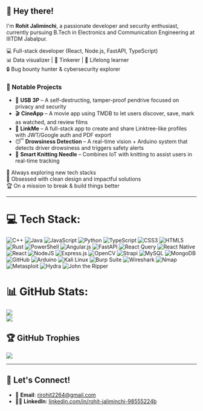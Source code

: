 ## 👋 Hey there!

I'm **Rohit Jaliminchi**, a passionate developer and security enthusiast, currently pursuing B.Tech in Electronics and Communication Engineering at IIITDM Jabalpur.

💻 Full-stack developer (React, Node.js, FastAPI, TypeScript)  
📊 Data visualizer | 🧪 Tinkerer | 🚀 Lifelong learner  
🔒 Bug bounty hunter & cybersecurity explorer  

### 🔧 Notable Projects
- 🔐 **USB 3P** – A self-destructing, tamper-proof pendrive focused on privacy and security
- 🎬 **CineApp** – A movie app using TMDB to let users discover, save, mark as watched, and review films
- 🔗 **LinkMe** – A full-stack app to create and share Linktree-like profiles with JWT/Google auth and PDF export
- 😴 **Drowsiness Detection** – A real-time vision + Arduino system that detects driver drowsiness and triggers safety alerts
- 🧶 **Smart Knitting Needle** – Combines IoT with knitting to assist users in real-time tracking


🌱 Always exploring new tech stacks  
🎯 Obsessed with clean design and impactful solutions  
🏆 On a mission to break & build things better

---


# 💻 Tech Stack:
![C++](https://img.shields.io/badge/c++-%2300599C.svg?style=for-the-badge&logo=c%2B%2B&logoColor=white) 
![Java](https://img.shields.io/badge/java-%23ED8B00.svg?style=for-the-badge&logo=openjdk&logoColor=white) 
![JavaScript](https://img.shields.io/badge/javascript-%23323330.svg?style=for-the-badge&logo=javascript&logoColor=%23F7DF1E) 
![Python](https://img.shields.io/badge/python-3670A0?style=for-the-badge&logo=python&logoColor=ffdd54) 
![TypeScript](https://img.shields.io/badge/typescript-%23007ACC.svg?style=for-the-badge&logo=typescript&logoColor=white) 
![CSS3](https://img.shields.io/badge/css3-%231572B6.svg?style=for-the-badge&logo=css3&logoColor=white) 
![HTML5](https://img.shields.io/badge/html5-%23E34F26.svg?style=for-the-badge&logo=html5&logoColor=white) 
![Rust](https://img.shields.io/badge/rust-%23000000.svg?style=for-the-badge&logo=rust&logoColor=white) 
![PowerShell](https://img.shields.io/badge/PowerShell-%235391FE.svg?style=for-the-badge&logo=powershell&logoColor=white) 
![Angular.js](https://img.shields.io/badge/angular.js-%23E23237.svg?style=for-the-badge&logo=angularjs&logoColor=white) 
![FastAPI](https://img.shields.io/badge/FastAPI-005571?style=for-the-badge&logo=fastapi) 
![React Query](https://img.shields.io/badge/-React%20Query-FF4154?style=for-the-badge&logo=react%20query&logoColor=white) 
![React Native](https://img.shields.io/badge/react_native-%2320232a.svg?style=for-the-badge&logo=react&logoColor=%2361DAFB) 
![React](https://img.shields.io/badge/react-%2320232a.svg?style=for-the-badge&logo=react&logoColor=%2361DAFB) 
![NodeJS](https://img.shields.io/badge/node.js-6DA55F?style=for-the-badge&logo=node.js&logoColor=white) 
![Express.js](https://img.shields.io/badge/express.js-%23404d59.svg?style=for-the-badge&logo=express&logoColor=%2361DAFB) 
![OpenCV](https://img.shields.io/badge/opencv-%23white.svg?style=for-the-badge&logo=opencv&logoColor=white) 
![Strapi](https://img.shields.io/badge/strapi-%232E7EEA.svg?style=for-the-badge&logo=strapi&logoColor=white) 
![MySQL](https://img.shields.io/badge/mysql-4479A1.svg?style=for-the-badge&logo=mysql&logoColor=white) 
![MongoDB](https://img.shields.io/badge/MongoDB-%234ea94b.svg?style=for-the-badge&logo=mongodb&logoColor=white) 
![GitHub](https://img.shields.io/badge/github-%23121011.svg?style=for-the-badge&logo=github&logoColor=white) 
![Arduino](https://img.shields.io/badge/-Arduino-00979D?style=for-the-badge&logo=Arduino&logoColor=white)
![Kali Linux](https://img.shields.io/badge/Kali_Linux-000000?style=for-the-badge&logo=kalilinux&logoColor=white)
![Burp Suite](https://img.shields.io/badge/Burp_Suite-ff6600?style=for-the-badge&logo=burpsuite&logoColor=white)
![Wireshark](https://img.shields.io/badge/Wireshark-1679A7?style=for-the-badge&logo=wireshark&logoColor=white)
![Nmap](https://img.shields.io/badge/Nmap-004475?style=for-the-badge&logo=gnometerminal&logoColor=white)
![Metasploit](https://img.shields.io/badge/Metasploit-000000?style=for-the-badge&logo=metasploit&logoColor=white)
![Hydra](https://img.shields.io/badge/Hydra-29a329?style=for-the-badge&logo=verizon&logoColor=white)
![John the Ripper](https://img.shields.io/badge/John_the_Ripper-800000?style=for-the-badge&logo=openaccess&logoColor=white)

# 📊 GitHub Stats:
![](https://nirzak-streak-stats.vercel.app/?user=rohit220604&theme=dark&hide_border=false)<br/>
![](https://github-readme-stats.vercel.app/api/top-langs/?username=rohit220604&theme=dark&hide_border=false&include_all_commits=true&count_private=true&layout=compact)

## 🏆 GitHub Trophies
![](https://github-profile-trophy.vercel.app/?username=rohit220604&theme=radical&no-frame=false&no-bg=false&margin-w=4)


---
## 🤝 Let's Connect!
- 📧 **Email**: [rjrohit2264@gmail.com](mailto:rjrohit2264@gmail.com)
- 👨‍💼 **LinkedIn**: [linkedin.com/in/rohit-jaliminchi-98555224b](https://www.linkedin.com/in/rohit-jaliminchi-98555224b/)
